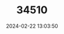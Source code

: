 ---
title: "34510"
category: "Senegalia caraniana"
draft: false
date: 2024-02-22 13:03:50
languages:
  Somali: ["Calakuyaal"]
---